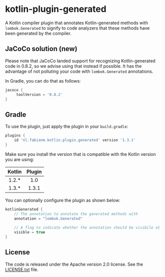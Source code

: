 # kotlin-plugin-generated
A Kotlin compiler plugin that annotates Kotlin-generated methods with
`lombok.Generated` to signify to code analyzers that these methods have been
generated by the compiler.

## JaCoCo solution (new)
Please note that JaCoCo landed support for recognizing Kotlin-generated
code in 0.8.2, so we advise using that instead if possible.
It has the advantage of not polluting your code with `lombok.Generated` 
annotations.

In Gradle, you can do that as follows:

```groovy
jacoco {
     toolVersion = '0.8.2'
}
```

## Gradle
To use the plugin, just apply the plugin in your `build.gradle`:

```groovy
plugins {
    id 'nl.fabianm.kotlin.plugin.generated' version '1.3.1'
}
```

Make sure you install the version that is compatible with the Kotlin
version you are using:

| **Kotlin** | **Plugin** |
|:----------:|:----------:|
|    1.2.*   |     1.0    |
|    1.3.*   |    1.3.1   |

You can optionally configure the plugin as shown below:

```groovy
kotlinGenerated {
    // The annotation to annotate the generated methods with
    annotation = "lombok.Generated"
    
    // A flag to indicate whether the annotation should be visibile at runtime
    visible = true
}
```

## License
The code is released under the Apache version 2.0 license. See the
[LICENSE.txt](/LICENSE.txt) file.
